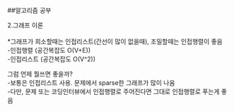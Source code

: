 ##알고리즘 공부 

2.그래프 이론 
</br></br>
*그래프가 희소할때는 인접리스트(간선이 많이 없을때), 조밀할때는 인접행렬이 좋음</br>
-인접행렬  (공간복잡도 O(V+E)) </br>
-인접리스트 (공간복잡도 O(V^2)) </br>

그럼 언제 뭘쓰면 좋을까? </br>
-보통은 인접리스트 사용. 문제에서 sparse한 그래프가 많이 나옴 </br>
-다만, 문제 또는 코딩인터뷰에서 인접행렬로 주어진다면 그대로 인접행렬로 푸는게 좋음 </br>

